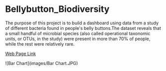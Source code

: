 # Bellybutton_Biodiversity
The purpose of this project is to build a dashboard using data from a study of different bacteria found in people's belly buttons.The dataset reveals that a small handful of microbial species (also called operational taxonomic units, or OTUs, in the study) were present in more than 70% of people, while the rest were relatively rare.


[Web Page Link](https://shivam0921.github.io/Bellybutton_Biodiversity/)

![Bar Chart](images/Bar Chart.JPG)
